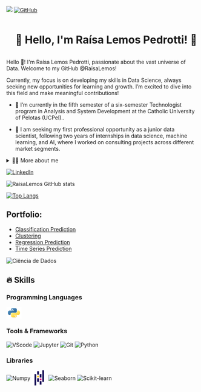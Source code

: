 ![](https://komarev.com/ghpvc/?username=RaisaLemos&color=9745F5)
[![GitHub](https://img.shields.io/badge/Access%20My%20GitHub-100000?style=for-the-badge&logo=github&logoColor=white)](https://github.com/RaisaLemos)

<!--título-->
<div id="user-content-toc">
  <ul align="center">
    <summary><h1 style="display: inline-block">👋 Hello, I'm Raísa Lemos Pedrotti! 👋</h1></summary>
</div>

<!-- Presentation -->
<p>
Hello 👋! I'm Raísa Lemos Pedrotti, passionate about the vast universe of Data. Welcome to my GitHub @RaisaLemos!

Currently, my focus is on developing my skills in Data Science, always seeking new opportunities for learning and growth. I’m excited to dive into this field and make meaningful contributions!

  - 🌱 I’m currently in the fifth semester of a six-semester Technologist program in Analysis and System Development at the Catholic University of Pelotas (UCPel)..

  - 🔭 I am seeking my first professional opportunity as a junior data scientist, following two years of internships in data science, machine learning, and AI, where I worked on consulting projects across different market segments.
</p>

<!-- Dropdown -->
<details>
  
  <summary>👨‍💻 More about me</summary>

  - I am 33 years old and currently live in the city of Pelotas, in the state of Rio Grande do Sul, Brazil. I have basic English and intermediate Spanish, as well as experience with Python, SQL, Data Analysis, Data Visualization, and Machine Learning. I am an agronomist engineer, graduated in 2019, and hold a master's degree in Sciences, completed in 2022. This journey has helped me develop important skills such as creativity, effective communication, marketing, analytical ability, community management, and mastery of social media, which are essential for innovating and making an impact in the agricultural sector.

⚡ I enjoy reading, whether it's a good book, academic articles, or biographies and autobiographies, as well as watching movies and playing board and card games! I believe that our personal interests contribute to a more refined perception of things and to problem-solving. \o/
</details>

<!-- Links -->
[![LinkedIn](https://img.shields.io/badge/LinkedIn-0077B5?style=for-the-badge&logo=linkedin&logoColor=white)](https://www.linkedin.com/in/rlpedrotti/)


<!-- GithubStats -->
![RaisaLemos GitHub stats](https://github-readme-stats.vercel.app/api?username=RaisaLemos&show_icons=true&theme=gotham&rank_icon=github)

[![Top Langs](https://github-readme-stats.vercel.app/api/top-langs/?username=RaisaLemos&show_icons=true&theme=gotham)](https://github.com/RaisaLemos/github-readme-stats)

<!-- Portfolio -->
## Portfolio:
- [Classification Prediction](https://github.com/RaisaLemos/Classification_Prediction.git)
- [Clustering](https://github.com/RaisaLemos/clustering.git)
- [Regression Prediction](https://github.com/RaisaLemos/Regression_prediction.git)
- [Time Series Prediction](https://github.com/RaisaLemos/Time_Series_Prediction.git)

<!-- GIF -->
<p align="left">
  <img align="center" src="https://hermes.dio.me/articles/cover/eb2aa5b1-88c6-43a0-b2b7-8f1f00964d0d.jpg" alt="Ciência de Dados" />
</p>

## 🔥 Skills
<!-- Skills: Programming Languages -->
  <div style="flex-basis: 48%;">
    <h3>Programming Languages</h3>
    <img align="center" alt="Python" height="30" width="40" src="https://raw.githubusercontent.com/devicons/devicon/master/icons/python/python-original.svg">
  </div>
  
  <!-- Skills: Tools & Frameworks -->
  <div style="flex-basis: 48%;">
<div style="flex-basis: 48%;">
  <h3>Tools & Frameworks</h3>
  <img align="center" alt="VScode" height="30" width="40" src="https://cdn.jsdelivr.net/gh/devicons/devicon/icons/vscode/vscode-original.svg">
  <img align="center" alt="Jupyter" height="30" width="40" src="https://cdn.jsdelivr.net/gh/devicons/devicon/icons/jupyter/jupyter-original.svg">
  <img align="center" alt="Git" height="30" width="40" src="https://cdn.jsdelivr.net/gh/devicons/devicon/icons/git/git-original.svg">
  <img align="center" alt="Python" height="30" width="40" src="https://cdn.jsdelivr.net/gh/devicons/devicon/icons/python/python-original.svg">
</div>

  </div>
  
  <!-- Skills: Libraries -->
  <div style="flex-basis: 48%;">
    <h3>Libraries</h3>
    <img align="center" alt="Numpy" height="30" width="40" src="https://cdn.jsdelivr.net/gh/devicons/devicon/icons/numpy/numpy-original.svg">
    <img align="center" alt="Pandas" src="https://raw.githubusercontent.com/devicons/devicon/2ae2a900d2f041da66e950e4d48052658d850630/icons/pandas/pandas-original.svg" alt="pandas" width="40" height="40"/>
    <img align="center" alt="Seaborn" src="https://seaborn.pydata.org/_images/logo-mark-lightbg.svg" alt="seaborn" width="40" height="40"/>
    <img align="center" alt="Scikit-learn" src="https://upload.wikimedia.org/wikipedia/commons/0/05/Scikit_learn_logo_small.svg" alt="scikit_learn" width="40" height="40"/>
  </div>


